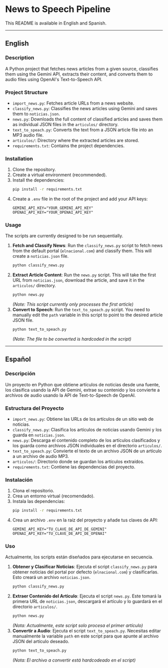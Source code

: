 # News to Speech Pipeline

This README is available in English and Spanish.

---

## English

### Description
A Python project that fetches news articles from a given source, classifies them using the Gemini API, extracts their content, and converts them to audio files using OpenAI's Text-to-Speech API.

### Project Structure
- `import_news.py`: Fetches article URLs from a news website.
- `classify_news.py`: Classifies the news articles using Gemini and saves them to `noticias.json`.
- `news.py`: Downloads the full content of classified articles and saves them as individual JSON files in the `articulos/` directory.
- `text_to_speach.py`: Converts the text from a JSON article file into an MP3 audio file.
- `articulos/`: Directory where the extracted articles are stored.
- `requirements.txt`: Contains the project dependencies.

### Installation
1.  Clone the repository.
2.  Create a virtual environment (recommended).
3.  Install the dependencies:
    ```bash
    pip install -r requirements.txt
    ```
4. Create a `.env` file in the root of the project and add your API keys:
    ```
    GEMINI_API_KEY="YOUR_GEMINI_API_KEY"
    OPENAI_API_KEY="YOUR_OPENAI_API_KEY"
    ```

### Usage
The scripts are currently designed to be run sequentially.

1.  **Fetch and Classify News**:
    Run the `classify_news.py` script to fetch news from the default portal (`elnacional.com`) and classify them. This will create a `noticias.json` file.
    ```bash
    python classify_news.py
    ```
2.  **Extract Article Content**:
    Run the `news.py` script. This will take the first URL from `noticias.json`, download the article, and save it in the `articulos/` directory.
    ```bash
    python news.py
    ```
    *(Note: This script currently only processes the first article)*
3.  **Convert to Speech**:
    Run the `text_to_speach.py` script. You need to manually edit the `path` variable in this script to point to the desired article JSON file.
    ```bash
    python text_to_speach.py
    ```
    *(Note: The file to be converted is hardcoded in the script)*

---

## Español

### Descripción
Un proyecto en Python que obtiene artículos de noticias desde una fuente, los clasifica usando la API de Gemini, extrae su contenido y los convierte a archivos de audio usando la API de Text-to-Speech de OpenAI.

### Estructura del Proyecto
- `import_news.py`: Obtiene las URLs de los artículos de un sitio web de noticias.
- `classify_news.py`: Clasifica los artículos de noticias usando Gemini y los guarda en `noticias.json`.
- `news.py`: Descarga el contenido completo de los artículos clasificados y los guarda como archivos JSON individuales en el directorio `articulos/`.
- `text_to_speach.py`: Convierte el texto de un archivo JSON de un artículo a un archivo de audio MP3.
- `articulos/`: Directorio donde se guardan los artículos extraídos.
- `requirements.txt`: Contiene las dependencias del proyecto.

### Instalación
1.  Clona el repositorio.
2.  Crea un entorno virtual (recomendado).
3.  Instala las dependencias:
    ```bash
    pip install -r requirements.txt
    ```
4. Crea un archivo `.env` en la raíz del proyecto y añade tus claves de API:
    ```
    GEMINI_API_KEY="TU_CLAVE_DE_API_DE_GEMINI"
    OPENAI_API_KEY="TU_CLAVE_DE_API_DE_OPENAI"
    ```

### Uso
Actualmente, los scripts están diseñados para ejecutarse en secuencia.

1.  **Obtener y Clasificar Noticias**:
    Ejecuta el script `classify_news.py` para obtener noticias del portal por defecto (`elnacional.com`) y clasificarlas. Esto creará un archivo `noticias.json`.
    ```bash
    python classify_news.py
    ```
2.  **Extraer Contenido del Artículo**:
    Ejecuta el script `news.py`. Este tomará la primera URL de `noticias.json`, descargará el artículo y lo guardará en el directorio `articulos/`.
    ```bash
    python news.py
    ```
    *(Nota: Actualmente, este script solo procesa el primer artículo)*
3.  **Convertir a Audio**:
    Ejecuta el script `text_to_speach.py`. Necesitas editar manualmente la variable `path` en este script para que apunte al archivo JSON del artículo deseado.
    ```bash
    python text_to_speach.py
    ```
    *(Nota: El archivo a convertir está hardcodeado en el script)*
